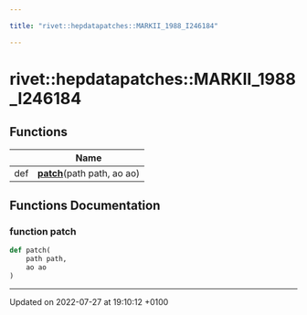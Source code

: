 ```yaml
---

title: "rivet::hepdatapatches::MARKII_1988_I246184"

---
```


# rivet::hepdatapatches::MARKII_1988_I246184



## Functions

|                | Name           |
| -------------- | -------------- |
| def | **[patch](http://example.org/namespaces/namespacerivet_1_1hepdatapatches_1_1markii__1988__i246184/#function-patch)**(path path, ao ao) |


## Functions Documentation

### function patch

```python
def patch(
    path path,
    ao ao
)
```






-------------------------------

Updated on 2022-07-27 at 19:10:12 +0100